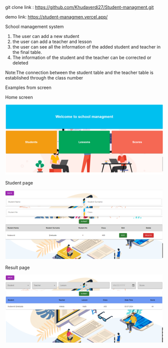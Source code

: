 git clone link : https://github.com/Khudaverdi27/Student-managment.git

demo link: https://student-managmen.vercel.app/

School management system

1. The user can add a new student
2. the user can add a teacher and lesson
3. the user can see all the information of the added student and teacher in the final table.
4. The information of the student and the teacher can be corrected or deleted

Note:The connection between the student table and the teacher table is established through the class number

Examples from screen

Home screen

<div align="center">
  <img src="./src/assets/img/20.07.2024_03.27.35_REC.png"  />
</div>

Student page

<div align="center">
  <img src="./src/assets/img/20.07.2024_03.28.40_REC.png"  />
</div>

Result page

<div align="center">
  <img src="./src/assets/img/20.07.2024_03.32.29_REC.png"  />
</div>
